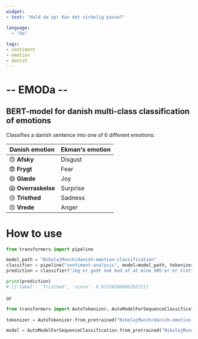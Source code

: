 ```yaml
---
widget:
- text: "Hold da op! Kan det virkelig passe?"

language: 
  - "da"
  
tags:
- sentiment
- emotion
- danish
---
```


# **-- EMODa --**

## BERT-model for danish multi-class classification of emotions

 Classifies a danish sentence into one of 6 different emotions:
 
 | Danish emotion      | Ekman's emotion |
| ----- | ----- |
| 😞 **Afsky**   |  Disgust      |
|  😨 **Frygt**       |  Fear      |
| 😄 **Glæde**       |    Joy    |
| 😱 **Overraskelse**   |   Surprise     |
| 😢  **Tristhed**     |    Sadness    |
| 😠 **Vrede**       |   Anger     |


# How to use

```python
from transformers import pipeline

model_path = "NikolajMunch/danish-emotion-classification"
classifier = pipeline("sentiment-analysis", model=model_path, tokenizer=model_path)
prediction = classifier("Jeg er godt nok ked af at mine SMS'er er slettet")

print(prediction)
# [{'label': 'Tristhed', 'score': 0.9725030660629272}]
```

or
```python
from transformers import AutoTokenizer, AutoModelForSequenceClassification
  
tokenizer = AutoTokenizer.from_pretrained("NikolajMunch/danish-emotion-classification")

model = AutoModelForSequenceClassification.from_pretrained("NikolajMunch/danish-emotion-classification")
```



